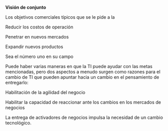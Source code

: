 **Visión de conjunto**



Los objetivos comerciales típicos que se le pide a la

  


Reducir los costos de operación

  


Penetrar en nuevos mercados

  


Expandir nuevos productos

  


Sea el número uno en su campo

  


Puede haber varias maneras en que la TI puede ayudar con las metas mencionadas, pero dos aspectos a menudo surgen como razones para el cambio de TI que pueden apuntar hacia un cambio en el pensamiento de entregarlo:

  


Habilitación de la agilidad del negocio

  


Habilitar la capacidad de reaccionar ante los cambios en los mercados de negocios

  


La entrega de activadores de negocios impulsa la necesidad de un cambio tecnológico.

